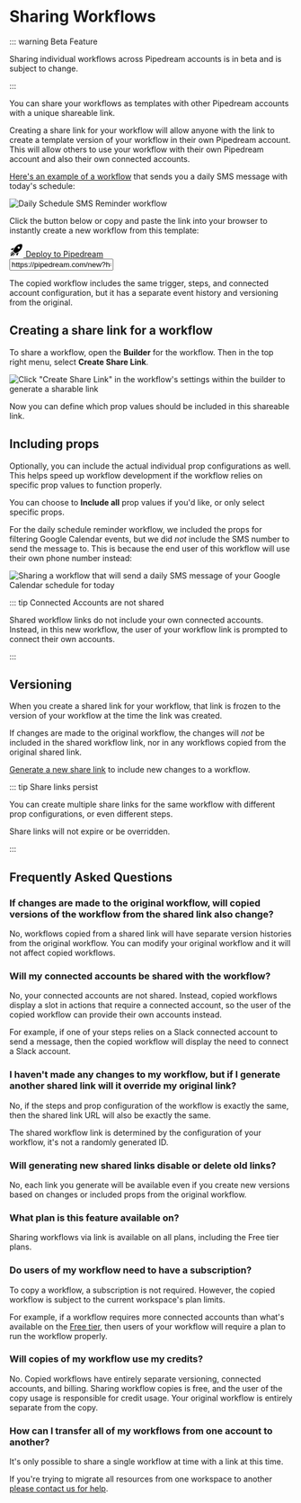 # Sharing Workflows

::: warning Beta Feature

Sharing individual workflows across Pipedream accounts is in beta and is subject to change.

:::

You can share your workflows as templates with other Pipedream accounts with a unique shareable link.

Creating a share link for your workflow will allow anyone with the link to create a template version of your workflow in their own Pipedream account. This will allow others to use your workflow with their own Pipedream account and also their own connected accounts.

[Here's an example of a workflow](https://pipedream.com/new?h=tch_ORVf88) that sends you a daily SMS message with today's schedule:

<div class="flex justify-center">
<img alt="Daily Schedule SMS Reminder workflow" src="https://res.cloudinary.com/pipedreamin/image/upload/v1685116771/docs/docs/share%20workflows/New_Project_6_n63kju.png" />
</div>

Click the button below or copy and paste the link into your browser to instantly create a new workflow from this template:

<div class="flex justify-between my-3">
  <a href="https://pipedream.com/new?h=tch_ORVf88" class="rounded cursor-pointer pd-copy-workflow shadow-md">
    <div class="flex items-center">
      <svg style="width: 25px;" class="fill-current text-gray-500 mr-2" xmlns="http://www.w3.org/2000/svg" viewBox="0 0 24 24"><title>rocket-launch</title><path d="M13.13 22.19L11.5 18.36C13.07 17.78 14.54 17 15.9 16.09L13.13 22.19M5.64 12.5L1.81 10.87L7.91 8.1C7 9.46 6.22 10.93 5.64 12.5M21.61 2.39C21.61 2.39 16.66 .269 11 5.93C8.81 8.12 7.5 10.53 6.65 12.64C6.37 13.39 6.56 14.21 7.11 14.77L9.24 16.89C9.79 17.45 10.61 17.63 11.36 17.35C13.5 16.53 15.88 15.19 18.07 13C23.73 7.34 21.61 2.39 21.61 2.39M14.54 9.46C13.76 8.68 13.76 7.41 14.54 6.63S16.59 5.85 17.37 6.63C18.14 7.41 18.15 8.68 17.37 9.46C16.59 10.24 15.32 10.24 14.54 9.46M8.88 16.53L7.47 15.12L8.88 16.53M6.24 22L9.88 18.36C9.54 18.27 9.21 18.12 8.91 17.91L4.83 22H6.24M2 22H3.41L8.18 17.24L6.76 15.83L2 20.59V22M2 19.17L6.09 15.09C5.88 14.79 5.73 14.47 5.64 14.12L2 17.76V19.17Z" /></svg>
      <span class="block">
      Deploy to Pipedream 
      </span>
    </div>
  </a>

  <input type="text" class="rounded font-semibold text-center w-3/5 border-2 focus:border-emerald-600  rounded-sm py-2 underline" value="https://pipedream.com/new?h=tch_ORVf88" />
</div>


The copied workflow includes the same trigger, steps, and connected account configuration, but it has a separate event history and versioning from the original.

## Creating a share link for a workflow

To share a workflow, open the **Builder** for the workflow. Then in the top right menu, select **Create Share Link**.

![Click "Create Share Link" in the workflow's settings within the builder to generate a sharable link](https://res.cloudinary.com/pipedreamin/image/upload/v1685119418/docs/docs/share%20workflows/CleanShot_2023-05-26_at_12.42.22_p4q3dr.png)

Now you can define which prop values should be included in this shareable link.

## Including props

Optionally, you can include the actual individual prop configurations as well. This helps speed up workflow development if the workflow relies on specific prop values to function properly.

You can choose to **Include all** prop values if you'd like, or only select specific props.

For the daily schedule reminder workflow, we included the props for filtering Google Calendar events, but we did _not_ include the SMS number to send the message to. This is because the end user of this workflow will use their own phone number instead:

![Sharing a workflow that will send a daily SMS message of your Google Calendar schedule for today](https://res.cloudinary.com/pipedreamin/image/upload/v1685113542/docs/docs/share%20workflows/CleanShot_2023-05-26_at_11.05.16_hebqpl.png)

::: tip Connected Accounts are not shared

Shared workflow links do not include your own connected accounts. Instead, in this new workflow, the user of your workflow link is prompted to connect their own accounts.

:::

## Versioning

When you create a shared link for your workflow, that link is frozen to the version of your workflow at the time the link was created.

If changes are made to the original workflow, the changes will _not_ be included in the shared workflow link, nor in any workflows copied from the original shared link.

[Generate a new share link](#creating-a-share-link-for-a-workflow) to include new changes to a workflow.

::: tip Share links persist

You can create multiple share links for the same workflow with different prop configurations, or even different steps.

Share links will not expire or be overridden.

:::

## Frequently Asked Questions

### If changes are made to the original workflow, will copied versions of the workflow from the shared link also change?

No, workflows copied from a shared link will have separate version histories from the original workflow. You can modify your original workflow and it will not affect copied workflows.

### Will my connected accounts be shared with the workflow?

No, your connected accounts are not shared. Instead, copied workflows display a slot in actions that require a connected account, so the user of the copied workflow can provide their own accounts instead.

For example, if one of your steps relies on a Slack connected account to send a message, then the copied workflow will display the need to connect a Slack account.

### I haven't made any changes to my workflow, but if I generate another shared link will it override my original link?

No, if the steps and prop configuration of the workflow is exactly the same, then the shared link URL will also be exactly the same.

The shared workflow link is determined by the configuration of your workflow, it's not a randomly generated ID.

### Will generating new shared links disable or delete old links?

No, each link you generate will be available even if you create new versions based on changes or included props from the original workflow.

### What plan is this feature available on?

Sharing workflows via link is available on all plans, including the Free tier plans.

### Do users of my workflow need to have a subscription?

To copy a workflow, a subscription is not required. However, the copied workflow is subject to the current workspace's plan limits.

For example, if a workflow requires more connected accounts than what's available on the [Free tier](/pricing/#free-tier), then users of your workflow will require a plan to run the workflow properly.

### Will copies of my workflow use my credits?

No. Copied workflows have entirely separate versioning, connected accounts, and billing. Sharing workflow copies is free, and the user of the copy usage is responsible for credit usage. Your original workflow is entirely separate from the copy.

### How can I transfer all of my workflows from one account to another?

It's only possible to share a single workflow at time with a link at this time.

If you're trying to migrate all resources from one workspace to another [please contact us for help](mailto:support@pipedream.com).

